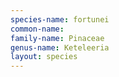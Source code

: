 ```yaml
---
species-name: fortunei
common-name:
family-name: Pinaceae
genus-name: Keteleeria
layout: species
---
```

